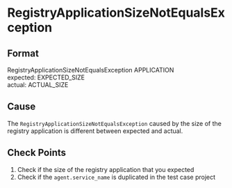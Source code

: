 # RegistryApplicationSizeNotEqualsException

## Format
RegistryApplicationSizeNotEqualsException  APPLICATION<br/>
expected:  EXPECTED_SIZE<br/>
actual:    ACTUAL_SIZE

## Cause
The `RegistryApplicationSizeNotEqualsException` caused by the size of the registry application is different between expected and actual.

## Check Points
1. Check if the size of the registry application that you expected
2. Check if the `agent.service_name` is duplicated in the test case project